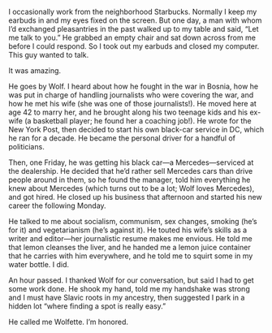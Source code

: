 

I occasionally work from the neighborhood Starbucks. Normally I keep my earbuds in and my eyes fixed on the
screen. But one day, a man with whom I’d exchanged pleasantries in the past walked up to my table and said,
“Let me talk to you.” He grabbed an empty chair and sat down across from me before I could respond. So I
took out my earbuds and closed my computer. This guy wanted to talk. 

It was amazing. 

He goes by Wolf. I heard about how he fought in the war in Bosnia, how he was put in charge of handling
journalists who were covering the war, and how he met his wife (she was one of those journalists!). He moved
here at age 42 to marry her, and he brought along his two teenage kids and his ex-wife (a basketball player;
he found her a coaching job!). He wrote for the New York Post, then decided to start his own black-car service
in DC, which he ran for a decade. He became the personal driver for a handful of politicians. 

Then, one Friday, he was getting his black car—a Mercedes—serviced at the dealership. He decided that
he’d rather sell Mercedes cars than drive people around in them, so he found the manager, told him
everything he knew about Mercedes (which turns out to be a lot; Wolf loves Mercedes), and got hired. He closed
up his business that afternoon and started his new career the following Monday.

He talked to me about socialism, communism, sex changes, smoking (he’s for it) and vegetarianism (he’s
against it). He touted his wife’s skills as a writer and editor—her journalistic resume makes me envious.
He told me that lemon cleanses the liver, and he handed me a lemon juice container that he carries with him
everywhere, and he told me to squirt some in my water bottle. I did.

An hour passed. I thanked Wolf for our conversation, but said I had to get some work done. He shook my hand,
told me my handshake was strong and I must have Slavic roots in my ancestry, then suggested I park in a hidden
lot “where finding a spot is really easy.” 

He called me Wolfette. I’m honored.
